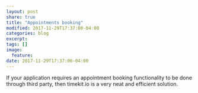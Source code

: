 ```yaml
---
layout: post
share: true
title: "Appointments booking"
modified: 2017-11-29T17:37:00-04:00
categories: blog
excerpt:
tags: []
image:
  feature:
date: 2017-11-29T17:37:00-04:00
---
```


If your application requires an appointment booking functionality to be done through third party, then timekit.io is a 
very neat and efficient solution.
